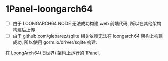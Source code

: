 # 1Panel-loongarch64

- [ ] 由于 LOONGARCH64 NODE 无法成功构建 web 前端代码, 所以在其他架构构建后上传.
- [ ] 由于 github.com/glebarez/sqlite 相关依赖无法在 loongarch64 架构上构建成功, 所以使用 gorm.io/driver/sqlite 构建.

在 LoongArch64(旧世界) 架构上运行的 [1Panel](https://github.com/1Panel-dev/1Panel).
